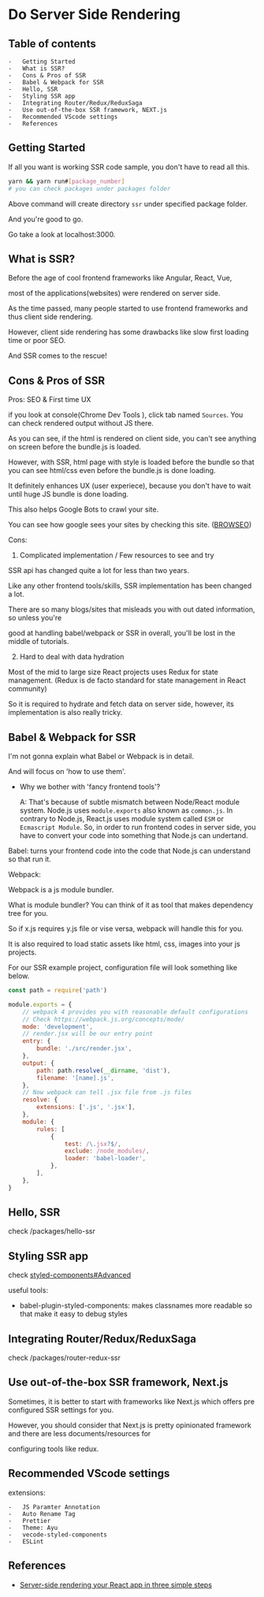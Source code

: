 # Do Server Side Rendering

## Table of contents

    -   Getting Started
    -   What is SSR?
    -   Cons & Pros of SSR
    -   Babel & Webpack for SSR
    -   Hello, SSR
    -   Styling SSR app
    -   Integrating Router/Redux/ReduxSaga
    -   Use out-of-the-box SSR framework, NEXT.js
    -   Recommended VScode settings
    -   References

## Getting Started

If all you want is working SSR code sample, you don't have to read all this.

```bash
yarn && yarn run#[package_number]
# you can check packages under packages folder
```

Above command will create directory `ssr` under specified package folder.

And you're good to go.

Go take a look at localhost:3000.

## What is SSR?

Before the age of cool frontend frameworks like Angular, React, Vue,

most of the applications(websites) were rendered on server side.

As the time passed, many people started to use frontend frameworks and thus client side rendering.

However, client side rendering has some drawbacks like slow first loading time or poor SEO.

And SSR comes to the rescue!

## Cons & Pros of SSR

Pros: SEO & First time UX

if you look at console(Chrome Dev Tools ), click tab named `Sources`.
You can check rendered output without JS there.

As you can see, if the html is rendered on client side, you can't see anything on screen before
the bundle.js is loaded.

However, with SSR, html page with style is loaded before the bundle so that you can see html/css even
before the bundle.js is done loading.

It definitely enhances UX (user experiece), because you don't have to wait until huge JS bundle is done loading.

This also helps Google Bots to crawl your site.

You can see how google sees your sites by checking this site. ([BROWSEO](http://www.browseo.net/))

Cons:

1. Complicated implementation / Few resources to see and try

SSR api has changed quite a lot for less than two years.

Like any other frontend tools/skills, SSR implementation has been changed a lot.

There are so many blogs/sites that misleads you with out dated information, so unless you're

good at handling babel/webpack or SSR in overall, you'll be lost in the middle of tutorials.

2.  Hard to deal with data hydration

Most of the mid to large size React projects uses Redux for state management. (Redux is de facto standard for state management in React community)

So it is required to hydrate and fetch data on server side, however, its implementation is also really tricky.

## Babel & Webpack for SSR

I'm not gonna explain what Babel or Webpack is in detail.

And will focus on 'how to use them'.

-   Why we bother with 'fancy frontend tools'?

    A: That's because of subtle mismatch between Node/React module system.
    Node.js uses `module.exports` also known as `common.js`.
    In contrary to Node.js, React.js uses module system called `ESM` or `Ecmascript Module`.
    So, in order to run frontend codes in server side, you have to convert your
    code into something that Node.js can undertand.

Babel: turns your frontend code into the code that Node.js can understand so that run it.

Webpack:

Webpack is a js module bundler.

What is module bundler? You can think of it as tool that makes dependency tree for you.

So if x.js requires y.js file or vise versa, webpack will handle this for you.

It is also required to load static assets like html, css, images into your js projects.

For our SSR example project, configuration file will look something like below.

```js
const path = require('path')

module.exports = {
    // webpack 4 provides you with reasonable default configurations
    // Check https://webpack.js.org/concepts/mode/
    mode: 'development',
    // render.jsx will be our entry point
    entry: {
        bundle: './src/render.jsx',
    },
    output: {
        path: path.resolve(__dirname, 'dist'),
        filename: '[name].js',
    },
    // Now webpack can tell .jsx file from .js files
    resolve: {
        extensions: ['.js', '.jsx'],
    },
    module: {
        rules: [
            {
                test: /\.jsx?$/,
                exclude: /node_modules/,
                loader: 'babel-loader',
            },
        ],
    },
}
```

## Hello, SSR

check /packages/hello-ssr

## Styling SSR app

check [styled-components#Advanced](https://www.styled-components.com/docs/advanced#server-side-rendering)

useful tools:

-   babel-plugin-styled-components: makes classnames more readable so that make it easy to debug styles

## Integrating Router/Redux/ReduxSaga

check /packages/router-redux-ssr

## Use out-of-the-box SSR framework, Next.js

Sometimes, it is better to start with frameworks like Next.js which offers pre configured SSR settings for you.

However, you should consider that Next.js is pretty opinionated framework and there are less documents/resources for

configuring tools like redux.

## Recommended VScode settings

extensions:

    -   JS Paramter Annotation
    -   Auto Rename Tag
    -   Prettier
    -   Theme: Ayu
    -   vecode-styled-components
    -   ESLint

## References

-   [Server-side rendering your React app in three simple steps](https://medium.freecodecamp.org/server-side-rendering-your-react-app-in-three-simple-steps-7a82b95db82e)
